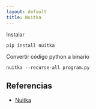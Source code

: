 ```yaml
---
layout: default
title: Nuitka
---
```

Instalar

    pip install nuitka

Convertir código python a binario

    nuitka --recurse-all program.py

## Referencias

* [Nuitka](http://www.nuitka.net/)
